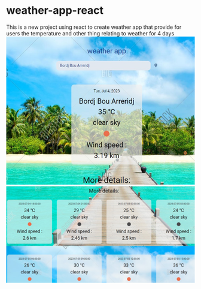 # weather-app-react
This is a new project using react to create weather app that provide for users the temperature and other thing relating to weather for 4 days
![Alt Text](./photo1.jpg)
![Alt Text](./photo2.jpg)
